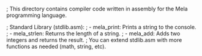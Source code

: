 ; This directory contains compiler code written in assembly for the Mela programming language.

; Standard Library (stdlib.asm):
; - mela_print: Prints a string to the console.
; - mela_strlen: Returns the length of a string.
; - mela_add: Adds two integers and returns the result.
; You can extend stdlib.asm with more functions as needed (math, string, etc).
